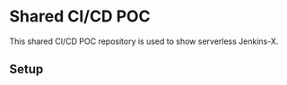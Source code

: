 # Shared CI/CD POC

This shared CI/CD POC repository is used to show serverless Jenkins-X.

## Setup
